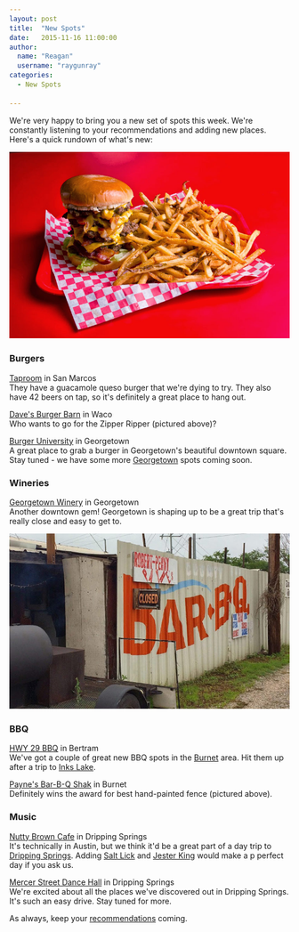 ```yaml
---
layout: post
title:  "New Spots"
date:   2015-11-16 11:00:00
author:
  name: "Reagan"
  username: "raygunray"
categories:
  - New Spots

---
```


We're very happy to bring you a new set of spots this week. We're constantly listening to your recommendations and adding new places. Here's a quick rundown of what's new:

![The Zipper Ripper](/assets/img/zipperripper.jpg)

### Burgers

[Taproom](https://godaytrip.com/spots/taproom) in San Marcos<br />
They have a guacamole queso burger that we're dying to try. They also have 42 beers on tap, so it's definitely a great place to hang out.

[Dave's Burger Barn](https://godaytrip.com/spots/dave-s-burger-barn) in Waco<br />
Who wants to go for the Zipper Ripper (pictured above)?

[Burger University](https://godaytrip.com/spots/burger-university) in Georgetown<br />
A great place to grab a burger in Georgetown's beautiful downtown square. Stay tuned - we have some more [Georgetown](https://godaytrip.com/towns/georgetown) spots coming soon.

### Wineries

[Georgetown Winery](https://godaytrip.com/spots/georgetown-winery) in Georgetown<br />
Another downtown gem! Georgetown is shaping up to be a great trip that's really close and easy to get to.

![Payne's](/assets/img/paynes.jpg)

### BBQ

[HWY 29 BBQ](https://godaytrip.com/spots/hwy-29-bbq) in Bertram<br />
We've got a couple of great new BBQ spots in the [Burnet](https://godaytrip.com/towns/burnet) area. Hit them up after a trip to [Inks Lake](https://godaytrip.com/spots/inks-lake-state-park).

[Payne's Bar-B-Q Shak](https://godaytrip.com/spots/payne-s-bar-b-q-shak) in Burnet<br />
Definitely wins the award for best hand-painted fence (pictured above).

### Music

[Nutty Brown Cafe](https://godaytrip.com/spots/nutty-brown-cafe-ampitheater) in Dripping Springs<br />
It's technically in Austin, but we think it'd be a great part of a day trip to [Dripping Springs](https://godaytrip.com/towns/dripping-springs). Adding [Salt Lick](https://godaytrip.com/spots/the-salt-lick) and [Jester King](https://godaytrip.com/spots/jester-king-brewery) would make a p perfect day if you ask us.

[Mercer Street Dance Hall](https://godaytrip.com/spots/mercer-street-dance-hall) in Dripping Springs<br />
We're excited about all the places we've discovered out in Dripping Springs. It's such an easy drive. Stay tuned for more.

As always, keep your [recommendations](https://docs.google.com/forms/d/1p1ZOjZuxCkEjNFhlymLtkas4x_Nms1sCQnaRSrzPKAM/viewform?c=0&w=1) coming.
